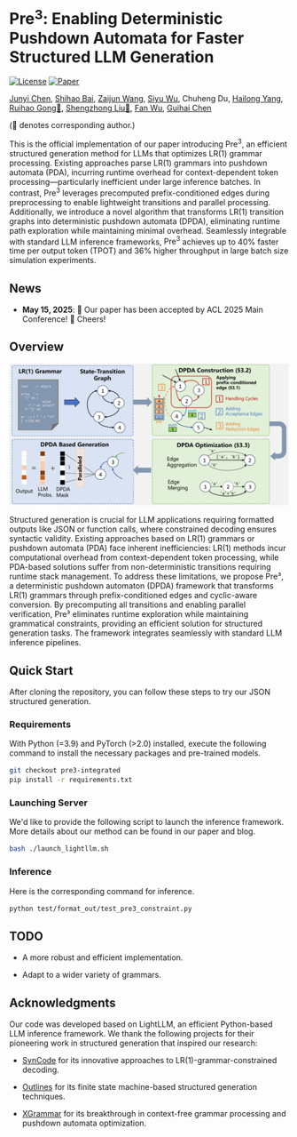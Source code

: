 # Pre<span>$^3$</span>: Enabling Deterministic Pushdown Automata for Faster Structured LLM Generation

[![License](https://img.shields.io/badge/License-Apache_2.0-blue.svg)](https://opensource.org/licenses/Apache-2.0)
[![Paper](https://img.shields.io/badge/Pre3-OpenReview-red.svg)](https://openreview.net/pdf?id=g1aBeiyZEi)
<!--
[![arXiv](https://img.shields.io/badge/HarmoniCa-2410.01723-b31b1b)](https://arxiv.org/pdf/2410.01723)
[![GitHub Stars](https://img.shields.io/github/stars/ModelTC/HarmoniCa.svg?style=social&label=Star&maxAge=60)](https://github.com/ModelTC/HarmoniCa)
-->

[Junyi Chen](https://github.com/flyinglandlord), [Shihao Bai](https://github.com/shihaobai), [Zaijun Wang](https://github.com/hiworldwzj), [Siyu Wu](https://wusiyu.me/), Chuheng Du, [Hailong Yang](https://thomas-yang.github.io/), [Ruihao Gong📧](https://xhplus.github.io/), [Shengzhong Liu📧](https://liushengzhong1023.github.io/), [Fan Wu](https://cs.sjtu.edu.cn/~fwu/), [Guihai Chen](https://www.cs.sjtu.edu.cn/PeopleDetail.aspx?id=111)

(📧 denotes corresponding author.)

This is the official implementation of our paper introducing Pre$^3$, an efficient structured generation method for LLMs that optimizes LR(1) grammar processing. Existing approaches parse LR(1) grammars into pushdown automata (PDA), incurring runtime overhead for context-dependent token processing—particularly inefficient under large inference batches. In contrast, $\text{Pre}^3$ leverages precomputed prefix-conditioned edges during preprocessing to enable lightweight transitions and parallel processing. Additionally, we introduce a novel algorithm that transforms LR(1) transition graphs into deterministic pushdown automata (DPDA), eliminating runtime path exploration while maintaining minimal overhead. Seamlessly integrable with standard LLM inference frameworks, $\text{Pre}^3$ achieves up to 40% faster time per output token (TPOT) and 36% higher throughput in large batch size simulation experiments.

## News
<!--
* **May 28, 2025**: 🔥 We release our Python code presented in our paper. Have a try!
-->
* **May 15, 2025**: 🌟 Our paper has been accepted by ACL 2025 Main Conference! 🎉 Cheers!


## Overview

<p>
<img src= ./img/overview.png width="700"/>
</p>

Structured generation is crucial for LLM applications requiring formatted outputs like JSON or function calls, where constrained decoding ensures syntactic validity. Existing approaches based on LR(1) grammars or pushdown automata (PDA) face inherent inefficiencies: LR(1) methods incur computational overhead from context-dependent token processing, while PDA-based solutions suffer from non-deterministic transitions requiring runtime stack management. To address these limitations, we propose Pre³, a deterministic pushdown automaton (DPDA) framework that transforms LR(1) grammars through prefix-conditioned edges and cyclic-aware conversion. By precomputing all transitions and enabling parallel verification, Pre³ eliminates runtime exploration while maintaining grammatical constraints, providing an efficient solution for structured generation tasks. The framework integrates seamlessly with standard LLM inference pipelines.

## Quick Start

After cloning the repository, you can follow these steps to try our JSON structured generation.

### Requirements

With Python (=3.9) and PyTorch (>2.0) installed, execute the following command to install the  necessary packages and pre-trained models.

```bash
git checkout pre3-integrated
pip install -r requirements.txt
```

### Launching Server

We'd like to provide the following script to launch the inference framework. More details about our method can be found in our paper and blog.

```bash
bash ./launch_lightllm.sh
```

### Inference

Here is the corresponding command for inference.

```bash
python test/format_out/test_pre3_constraint.py
```

## TODO

* A more robust and efficient implementation.

* Adapt to a wider variety of grammars.

## Acknowledgments

Our code was developed based on LightLLM, an efficient Python-based LLM inference framework. We thank the following projects for their pioneering work in structured generation that inspired our research:

- [SynCode](https://github.com/structuredllm/syncode) for its innovative approaches to LR(1)-grammar-constrained decoding.

- [Outlines](https://github.com/dottxt-ai/outlines) for its finite state machine-based structured generation techniques.

- [XGrammar](https://github.com/mlc-ai/xgrammar) for its breakthrough in context-free grammar processing and pushdown automata optimization.

<!--
## Citation

If you find our HarmoniCa useful or relevant to your research, please kindly cite our paper:

```
@inproceedings{
    anonymous2025harmonica,
    title={HarmoniCa: Harmonizing Training and Inference for Better Feature Caching in Diffusion Transformer Acceleration},
    author={Yushi Huang and Zining Wang and Ruihao Gong and Jing Liu and Xinjie Zhang and Jinyang Guo and Xianglong Liu and Jun Zhang},
    booktitle={Forty-second International Conference on Machine Learning},
    year={2025},
}
```
-->